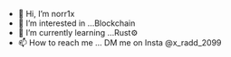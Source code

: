 - 👋 Hi, I’m norr1x
- 👀 I’m interested in ...Blockchain
- 🌱 I’m currently learning ...Rust⚙️
- 📫 How to reach me ... DM me on Insta @x_radd_2099

<!---
X-Radd999/X-Radd999 is a ✨ special ✨ repository because its `README.md` (this file) appears on your GitHub profile.
You can click the Preview link to take a look at your changes.
--->
